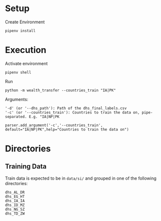 # Setup

Create Environment
```
pipenv install
```

# Execution

Activate environment
```
pipenv shell
```

Run
```
python -m wealth_transfer --countries_train "IA|PK"
```

Arguments:

```
'-d' (or '--dhs_path'): Path of the dhs_final_labels.csv
'-c' (or '--countries_train'): Countries to train the data on, pipe-separated. E.g. "IA|NP|PK

parser.add_argument('-c','--countries_train', default="IA|NP|PK",help="Countries to train the data on")

```
# Directories
## Training Data
Train data is expected to be in `data/si/` and grouped in one of the following directories:

```
dhs_AL_DR
dhs_EG_HT
dhs_IA_IA
dhs_ID_MZ
dhs_NG_SZ
dhs_TD_ZW
```